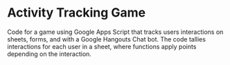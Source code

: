 # Activity Tracking Game

Code for a game using Google Apps Script that tracks users interactions on sheets, forms, and with a Google Hangouts Chat bot. The code tallies interactions for each user in a sheet, where functions apply points depending on the interaction.
